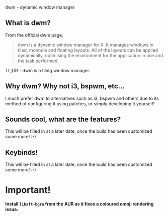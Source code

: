 dwm - dynamic window manager

## What is dwm?

From the official dwm page,
> dwm is a dynamic window manager for X. It manages windows in tiled, monocle and floating layouts. All of the layouts can be applied dynamically, optimising the environment for the application in use and the task performed.

TL;DR - dwm is a tiling window manager.

## Why dwm? Why not i3, bspwm, etc...

I *much* prefer dwm to alternatives such as i3, bspwm and others due to its method of configuring it using patches, or simply developing it yourself! 

## Sounds cool, what are the features?

This will be filled in at a later date, once the build has been customized some more! :-)

## Keybinds!

This will be filled in at a later date, once the build has been customized some more! :-)

# Important!
**Install `libxft-bgra` from the AUR as it fixes a coloured emoji rendering issue.**